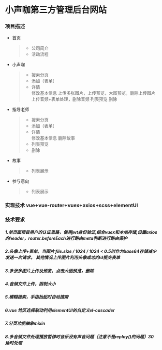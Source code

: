 # 小声咖第三方管理后台网站

### 项目描述
* 首页
	> * 公司简介
	> * 活动流程
* 小声咖
	> * 搜索分页
	> * 添加（表单）
	> * 详情<br>
		 修改基本信息
		 上传多张图片，上传预览，大图预览，删除上传图片
		 上传音频+表单处理，删除音频
		 列表预览
		 删除
* 指导老师
	> * 搜索分页
	> * 添加（表单）
	> * 详情<br>
			修改基本信息
			删除故事
	> * 列表预览
	> * 删除
* 故事
	> * 列表展示
* 参与意向
	> * 列表展示
### 实现技术 vue+vue-router+vuex+axios+scss+elementUI
### 技术要求
##### 1.单页面项目用户的认证思路，使用jwt身份验证,结合vuex和本地存储,设置axios的header，router.beforeEach进行路由meta判断进行路由保护
##### 2.头像上传+表单，当图片 file.size / 1024 / 1024 < 0.5时作为base64存储减少发送一次请求， 其他情况上传图片利用头像成功的id提交表单
##### 3.多张多图片上传及预览，点击大图预览，删除
##### 4.音频文件上传，限制大小
##### 5.模糊搜索，手指抬起时自动搜索
##### 6.vue 地区选择联动利用elementUI的自定义el-cascader
##### 7.分页功能抽象mixin
##### 8.多音频文件处理播放暂停时音乐没有声音问题（注意不是replay()的问题）30延时处理
